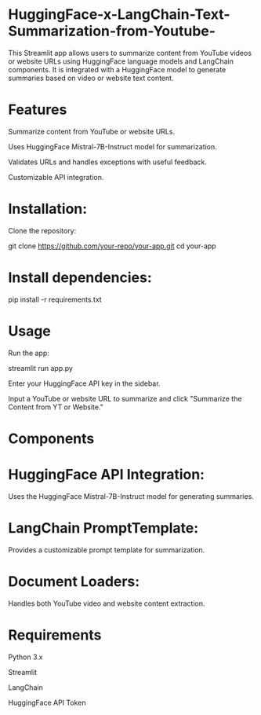 # HuggingFace-x-LangChain-Text-Summarization-from-Youtube-

This Streamlit app allows users to summarize content from YouTube videos or website URLs using HuggingFace language models and LangChain components. It is integrated with a HuggingFace model to generate summaries based on video or website text content.

# Features

Summarize content from YouTube or website URLs.

Uses HuggingFace Mistral-7B-Instruct model for summarization.

Validates URLs and handles exceptions with useful feedback.

Customizable API integration.

# Installation:

Clone the repository:

git clone https://github.com/your-repo/your-app.git
cd your-app

# Install dependencies:

pip install -r requirements.txt

# Usage

Run the app:

streamlit run app.py

Enter your HuggingFace API key in the sidebar.

Input a YouTube or website URL to summarize and click "Summarize the Content from YT or Website."

# Components

# HuggingFace API Integration:
Uses the HuggingFace Mistral-7B-Instruct model for generating summaries.
# LangChain PromptTemplate:
Provides a customizable prompt template for summarization.
# Document Loaders:
Handles both YouTube video and website content extraction.

# Requirements

Python 3.x

Streamlit

LangChain

HuggingFace API Token







